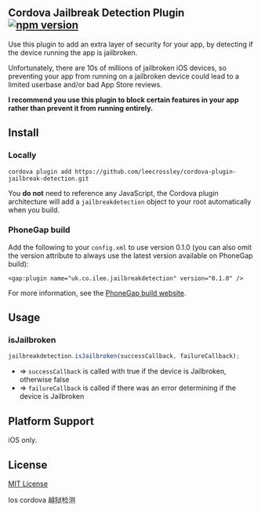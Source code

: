 ## Cordova Jailbreak Detection Plugin [![npm version](https://badge.fury.io/js/cordova-plugin-jailbreak-detection.svg)](http://badge.fury.io/js/cordova-plugin-jailbreak-detection)

Use this plugin to add an extra layer of security for your app, by detecting if the device running the app is jailbroken.

Unfortunately, there are 10s of millions of jailbroken iOS devices, so preventing your app from running on a jailbroken device could lead to a limited userbase and/or bad App Store reviews.

**I recommend you use this plugin to block certain features in your app rather than prevent it from running entirely.**

## Install

### Locally

```
cordova plugin add https://github.com/leecrossley/cordova-plugin-jailbreak-detection.git
```

You **do not** need to reference any JavaScript, the Cordova plugin architecture will add a `jailbreakdetection` object to your root automatically when you build.

### PhoneGap build

Add the following to your `config.xml` to use version 0.1.0 (you can also omit the version attribute to always use the latest version available on PhoneGap build):

```
<gap:plugin name="uk.co.ilee.jailbreakdetection" version="0.1.0" />
```

For more information, see the [PhoneGap build website](https://build.phonegap.com/plugins/1019).

## Usage

### isJailbroken

```js
jailbreakdetection.isJailbroken(successCallback, failureCallback);
```

- => `successCallback` is called with true if the device is Jailbroken, otherwise false
- => `failureCallback` is called if there was an error determining if the device is Jailbroken

## Platform Support

iOS only.

## License

[MIT License](http://ilee.mit-license.org)


Ios cordova 越狱检测
